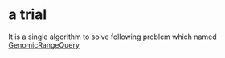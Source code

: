 # a trial

It is a single algorithm to solve following problem which named [GenomicRangeQuery
](https://app.codility.com/programmers/lessons/5-prefix_sums/genomic_range_query/)
